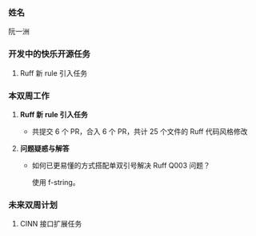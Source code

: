 ### 姓名

阮一洲

### 开发中的快乐开源任务

1. Ruff 新 rule 引入任务

### 本双周工作

1. **Ruff 新 rule 引入任务**

    - 共提交 6 个 PR，合入 6 个 PR，共计 25 个文件的 Ruff 代码风格修改

3. **问题疑惑与解答**

    - 如何已更易懂的方式搭配单双引号解决 Ruff Q003 问题？

      使用 f-string。

### 未来双周计划

1. CINN 接口扩展任务
